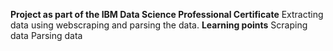 **Project as part of the IBM Data Science Professional Certificate**
Extracting data using webscraping and parsing the data.
**Learning points**
Scraping data
Parsing data
